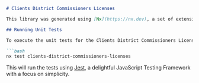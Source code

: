 ```markdown
# Clients District Commissioners Licenses

This library was generated using [Nx](https://nx.dev), a set of extensible development tools for monorepos.

## Running Unit Tests

To execute the unit tests for the Clients District Commissioners Licenses library, use the following command:

```bash
nx test clients-district-commissioners-licenses
```

This will run the tests using [Jest](https://jestjs.io), a delightful JavaScript Testing Framework with a focus on simplicity.
```